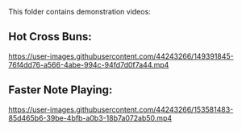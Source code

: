 This folder contains demonstration videos:


## Hot Cross Buns:

https://user-images.githubusercontent.com/44243266/149391845-76f4dd76-a566-4abe-994c-94fd7d0f7a44.mp4

## Faster Note Playing:

https://user-images.githubusercontent.com/44243266/153581483-85d465b6-39be-4bfb-a0b3-18b7a072ab50.mp4


